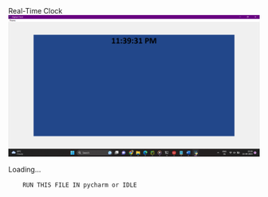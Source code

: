 <!DOCTYPE html>
<html lang="en">
<head>
    <meta charset="UTF-8">
    <meta name="viewport" content="width=device-width, initial-scale=1.0">
    Real-Time Clock
</head>
<body>
    <div id="clock">
        <img src="clockimage.png" alt="Clock Image">
        <p id="time">Loading...</p>

        RUN THIS FILE IN pycharm or IDLE
        
    
  
</body>
</html>
